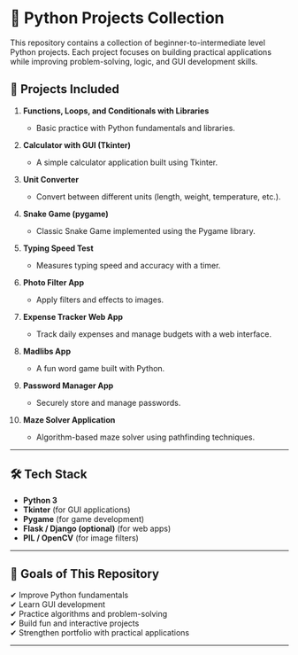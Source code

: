 # 🚀 Python Projects Collection  

This repository contains a collection of beginner-to-intermediate level Python projects. Each project focuses on building practical applications while improving problem-solving, logic, and GUI development skills.  

## 📌 Projects Included  

1. **Functions, Loops, and Conditionals with Libraries**  
   - Basic practice with Python fundamentals and libraries.  

2. **Calculator with GUI (Tkinter)**  
   - A simple calculator application built using Tkinter.  

3. **Unit Converter**  
   - Convert between different units (length, weight, temperature, etc.).  

4. **Snake Game (pygame)**  
   - Classic Snake Game implemented using the Pygame library.  

5. **Typing Speed Test**  
   - Measures typing speed and accuracy with a timer.  

6. **Photo Filter App**  
   - Apply filters and effects to images.  

7. **Expense Tracker Web App**  
   - Track daily expenses and manage budgets with a web interface.  

8. **Madlibs App**  
   - A fun word game built with Python.  

9. **Password Manager App**  
   - Securely store and manage passwords.  

10. **Maze Solver Application**  
    - Algorithm-based maze solver using pathfinding techniques.  

---

## 🛠️ Tech Stack  

- **Python 3**  
- **Tkinter** (for GUI applications)  
- **Pygame** (for game development)  
- **Flask / Django (optional)** (for web apps)  
- **PIL / OpenCV** (for image filters)  

---

## 🎯 Goals of This Repository  

✔ Improve Python fundamentals  
✔ Learn GUI development  
✔ Practice algorithms and problem-solving  
✔ Build fun and interactive projects  
✔ Strengthen portfolio with practical applications  

---
